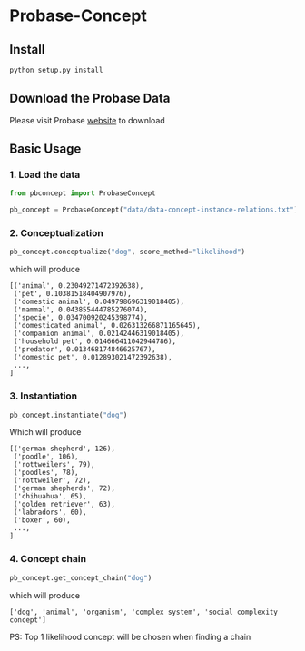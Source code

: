 # Probase-Concept


## Install
```bash
python setup.py install
```



## Download the Probase Data

Please visit Probase [website](https://concept.research.microsoft.com/Home/Download) to download



## Basic Usage

### 1.  Load the data

```python
from pbconcept import ProbaseConcept

pb_concept = ProbaseConcept("data/data-concept-instance-relations.txt")
```

### 2. Conceptualization

```python
pb_concept.conceptualize("dog", score_method="likelihood")
```

which will produce

```
[('animal', 0.23049271472392638),
 ('pet', 0.10381518404907976),
 ('domestic animal', 0.049798696319018405),
 ('mammal', 0.043855444785276074),
 ('specie', 0.034700920245398774),
 ('domesticated animal', 0.026313266871165645),
 ('companion animal', 0.02142446319018405),
 ('household pet', 0.014666411042944786),
 ('predator', 0.013468174846625767),
 ('domestic pet', 0.012893021472392638),
 ...,
]
```

### 3. Instantiation

```python
pb_concept.instantiate("dog")
```

Which will produce

```
[('german shepherd', 126),
 ('poodle', 106),
 ('rottweilers', 79),
 ('poodles', 78),
 ('rottweiler', 72),
 ('german shepherds', 72),
 ('chihuahua', 65),
 ('golden retriever', 63),
 ('labradors', 60),
 ('boxer', 60),
 ...,
]
```

### 4. Concept chain

```python
pb_concept.get_concept_chain("dog")
```

which will produce 

```
['dog', 'animal', 'organism', 'complex system', 'social complexity concept']
```

PS: Top 1 likelihood concept will be chosen when finding a chain